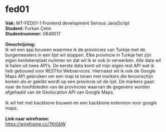 # fed01

__Vak:__ MT-FED01-1 Frontend development Serious JavaScript<br>
__Student:__ Furkan Çetin<br>
__Studentnummer:__ 0848517<br>
<br>
__Omschrijving:__<br>
Ik wil een app bouwen waarmee ik de provincies van Turkije met de burgemeesters in een lijst wil stoppen. Elke provincie in Turkije het zijn eigen kentekenplaat nummer en dat wil ik er ook in verwerken. Alle data wil ik halen uit twee API’s. De eerste data komt uit mijn eigen rest API wat ik heb gebouwd voor RESTful Webservices. Hiernaast wil ik ook de Google Maps API gebruiken om een map te tonen met markers die tevoorschijn komen als er geklikt wordt op een provincie uit de lijst. De markers gaan naar de hoofdsteden van de provincies waarvan de gegevens worden afgehaald van de Geolocation API van Google Maps. 
 <br><br>
Ik wil het met backbone bouwen en een backbone extension voor google maps.
<br><br>
	__Link naar wireframe:__<br>
https://wireframe.cc/7KIGbW
